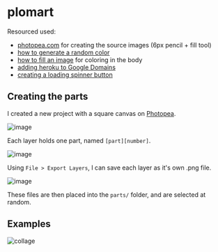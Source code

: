 # plomart

Resourced used:

- [photopea.com](https://www.photopea.com/) for creating the source images (6px pencil + fill tool)
- [how to generate a random color](https://stackoverflow.com/questions/28999287/generate-random-colors-rgb)
- [how to fill an image](https://www.geeksforgeeks.org/floodfill-image-using-python-pillow/) for coloring in the body
- [adding heroku to Google Domains](https://stackoverflow.com/questions/63866651/how-to-associate-heroku-app-with-a-google-domain)
- [creating a loading spinner button](https://dev.to/dcodeyt/create-a-button-with-a-loading-spinner-in-html-css-1c0h)

## Creating the parts

I created a new project with a square canvas on [Photopea](https://www.photopea.com/).

![image](https://user-images.githubusercontent.com/6510862/170896772-d60c0d50-0200-426d-a7f0-dc5a9e7ac5ee.png)

Each layer holds one part, named `[part][number]`.

![image](https://user-images.githubusercontent.com/6510862/170896746-509e936b-764c-4aaa-ae37-e059fa15b10b.png)

Using `File > Export Layers`, I can save each layer as it's own .png file.

![image](https://user-images.githubusercontent.com/6510862/170896865-23b38a87-a519-4491-8ae2-295589bfb4e8.png)

These files are then placed into the `parts/` folder, and are selected at random.

## Examples

![collage](https://user-images.githubusercontent.com/6510862/170897511-dba25b84-68fd-490f-b4f5-27df4d81a08a.png)
